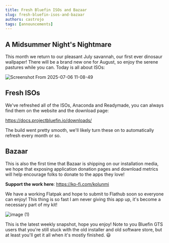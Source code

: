 ```yaml
---
title: Fresh Bluefin ISOs and Bazaar
slug: fresh-bluefin-isos-and-bazaar
authors: castrojo
tags: [announcements]
---
```


## A Midsummer Night's Nightmare

This month we return to our pleasant July savannah, our first ever dinosaur wallpaper! There will be a brand new one for August, so enjoy the serene pastures while you can. Today is all about ISOs:

![Screenshot From 2025-07-06 11-08-49](https://github.com/user-attachments/assets/4f7dc8e6-7797-46f1-aa56-1846a95fee64)

## Fresh ISOs

We've refreshed all of the ISOs, Anaconda and Readymade, you can always find them on the website and the download page:

https://docs.projectbluefin.io/downloads/

The build went pretty smooth, we'll likely turn these on to automatically refresh every month or so.

## Bazaar

This is also the first time that Bazaar is shipping on our installation media, we hope that exposing application donation pages and download metrics will help encourage folks to donate to the apps they love!

**Support the work here**: https://ko-fi.com/kolunmi

We have a working Flatpak and hope to submit to Flathub soon so everyone can enjoy! This thing is so fast I am never giving this app up, it's become a necessary part of my kit!

![image (1)](https://github.com/user-attachments/assets/a4bf1eba-cd77-4de8-ac4a-fcedcba073c4)

This is the latest weekly snapshot, hope you enjoy! Note to you Bluefin GTS users that you're still stuck with the old installer and old software store, but at least you'll get it all when it's mostly finished. :smiley:
